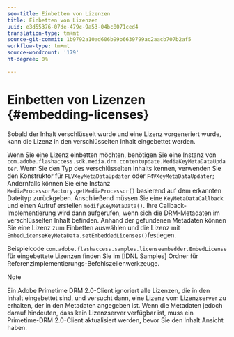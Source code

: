 ```yaml
---
seo-title: Einbetten von Lizenzen
title: Einbetten von Lizenzen
uuid: e3d55376-07de-479c-9a53-04bc8071ced4
translation-type: tm+mt
source-git-commit: 1b9792a10ad606b99b6639799ac2aacb707b2af5
workflow-type: tm+mt
source-wordcount: '179'
ht-degree: 0%

---
```



# Einbetten von Lizenzen {#embedding-licenses}

Sobald der Inhalt verschlüsselt wurde und eine Lizenz vorgeneriert wurde, kann die Lizenz in den verschlüsselten Inhalt eingebettet werden.

Wenn Sie eine Lizenz einbetten möchten, benötigen Sie eine Instanz von `com.adobe.flashaccess.sdk.media.drm.contentupdate.MediaKeyMetaDataUpdater`. Wenn Sie den Typ des verschlüsselten Inhalts kennen, verwenden Sie den Konstruktor für `FLVKeyMetaDataUpdater` oder `F4VKeyMetaDataUpdater`; Andernfalls können Sie eine Instanz `MediaProcessorFactory.getMediaProcessor()` basierend auf dem erkannten Dateityp zurückgeben. Anschließend müssen Sie eine `KeyMetaDataCallback` und einen Aufruf erstellen `modifyKeyMetaData()`. Ihre Callback-Implementierung wird dann aufgerufen, wenn sich die DRM-Metadaten im verschlüsselten Inhalt befinden. Anhand der gefundenen Metadaten können Sie eine Lizenz zum Einbetten auswählen und die Lizenz mit `EmbedLicenseKeyMetaData.setEmbeddedLicenses()`festlegen.

Beispielcode `com.adobe.flashaccess.samples.licenseembedder.EmbedLicense` für eingebettete Lizenzen finden Sie im [!DNL Samples] Ordner für Referenzimplementierungs-Befehlszeilenwerkzeuge.

>[!NOTE]
>
>Ein Adobe Primetime DRM 2.0-Client ignoriert alle Lizenzen, die in den Inhalt eingebettet sind, und versucht dann, eine Lizenz vom Lizenzserver zu erhalten, der in den Metadaten angegeben ist. Wenn die Metadaten jedoch darauf hindeuten, dass kein Lizenzserver verfügbar ist, muss ein Primetime-DRM 2.0-Client aktualisiert werden, bevor Sie den Inhalt Ansicht haben.

